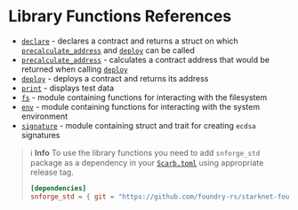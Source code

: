 # Library Functions References

* [`declare`](snforge-library/declare.md) - declares a contract and returns a struct on
  which [`precalculate_address`](snforge-library/precalculate_address.md) and [`deploy`](snforge-library/deploy.md) can be
  called
* [`precalculate_address`](snforge-library/precalculate_address.md) - calculates a contract address that would be returned
  when calling [`deploy`](snforge-library/deploy.md)
* [`deploy`](snforge-library/deploy.md) - deploys a contract and returns its address
* [`print`](snforge-library/print.md) - displays test data
* [`fs`](snforge-library/fs.md) - module containing functions for interacting with the filesystem
* [`env`](snforge-library/env.md) - module containing functions for interacting with the system environment
* [`signature`](snforge-library/signature.md) - module containing struct and trait for creating `ecdsa` signatures

> ℹ️ **Info**
> To use the library functions you need to add `snforge_std` package as a dependency in
> your [`Scarb.toml`](https://docs.swmansion.com/scarb/docs/guides/dependencies.html#adding-a-dependency)
> using appropriate release tag.
>```toml
> [dependencies]
> snforge_std = { git = "https://github.com/foundry-rs/starknet-foundry.git", tag = "v0.12.0" }
> ```
